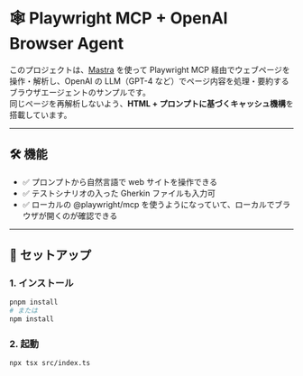 # 🕸️ Playwright MCP + OpenAI Browser Agent

このプロジェクトは、[Mastra](https://github.com/mastra-ai/mastra) を使って Playwright MCP 経由でウェブページを操作・解析し、OpenAI の LLM（GPT-4 など）でページ内容を処理・要約するブラウザエージェントのサンプルです。  
同じページを再解析しないよう、**HTML + プロンプトに基づくキャッシュ機構**を搭載しています。

---

## 🛠️ 機能

- ✅ プロンプトから自然言語で web サイトを操作できる
- ✅ テストシナリオの入った Gherkin ファイルも入力可
- ✅ ローカルの @playwright/mcp を使うようになっていて、ローカルでブラウザが開くのが確認できる

---

## 🚀 セットアップ

### 1. インストール

```bash
pnpm install
# または
npm install
```

### 2. 起動

```bash
npx tsx src/index.ts
```
